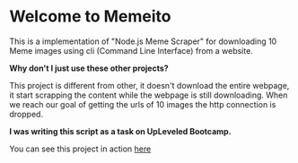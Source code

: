 # Welcome to Memeito

This is a implementation of "Node.js Meme Scraper" for downloading 10 Meme images using cli (Command Line Interface) from a website.

**Why don't I just use these other projects?**

This project is different from other, it doesn't download the entire webpage, it start scrapping the content while the webpage is still downloading. When we reach our goal of getting the urls of 10 images the http connection is dropped.

**I was writing this script as a task on UpLeveled Bootcamp.**

You can see this project in action [here](https://replit.com/@radudotat/nodejs-meme-scraper-jan-2022)
